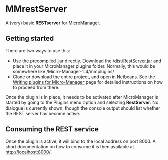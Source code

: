 # MMrestServer
A (very) basic **RESTserver** for [MicroManager](https://micro-manager.org/).

## Getting started
There are two ways to use this:

* Use the precompiled .jar directly.
    Download the [/dist/RestServer.jar](https://github.com/MattNeuro/MMrestServer/blob/master/dist/RestServer.jar) and place it in your MicroManager plugins folder. 
    Normally, this would be somewhere like /Micro-Manager-1.4/mmplugins/
* Clone or download the entire project, and open in Netbeans. 
    See the [Writing plugins for Micro-Manager](https://micro-manager.org/wiki/Writing_plugins_for_Micro-Manager) page for detailed instructions on how to proceed from there.

Once the plugin is in place, it needs to be activated after MicroManager is started by going to the Plugins menu option and selecting **RestServer**. 
No dialogue is currently shown, though the console output should list whether the REST server has become active.

## Consuming the REST service
Once the plugin is active, it will bind to the local address on port 8000. 
A short documentation on how to consume it is then available at [http://localhost:8000/](http://localhost:8000/). 


